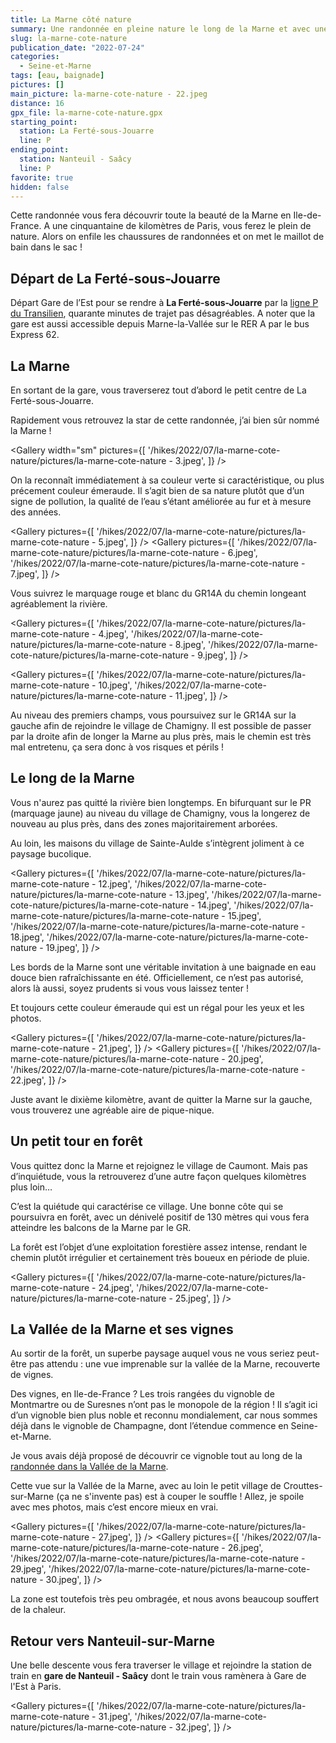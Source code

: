 ```yaml
---
title: La Marne côté nature
summary: Une randonnée en pleine nature le long de la Marne et avec une vue imprenable sur les vignobles de la Champagne. Et avec option baignade !
slug: la-marne-cote-nature
publication_date: "2022-07-24"
categories:
  - Seine-et-Marne
tags: [eau, baignade]
pictures: []
main_picture: la-marne-cote-nature - 22.jpeg
distance: 16
gpx_file: la-marne-cote-nature.gpx
starting_point:
  station: La Ferté-sous-Jouarre
  line: P
ending_point:
  station: Nanteuil - Saâcy
  line: P
favorite: true
hidden: false
---
```


Cette randonnée vous fera découvrir toute la beauté de la Marne en Ile-de-France. A une cinquantaine de kilomètres de Paris, vous ferez le plein de nature. Alors on enfile les chaussures de randonnées et on met le maillot de bain dans le sac !

## Départ de La Ferté-sous-Jouarre

Départ Gare de l’Est pour se rendre à **La Ferté-sous-Jouarre** par la [ligne P du Transilien](/randonnees-par-ligne/randonnees-transilien-ligne-p), quarante minutes de trajet pas désagréables.
A noter que la gare est aussi accessible depuis Marne-la-Vallée sur le RER A par le bus Express 62.

<Picture src="/hikes/2022/07/la-marne-cote-nature/pictures/la-marne-cote-nature - 1.jpeg" caption="Navigo, chapeaux, sacs à dos… ça sent bon la rando !" />

## La Marne

En sortant de la gare, vous traverserez tout d’abord le petit centre de La Ferté-sous-Jouarre.

<Picture src="/hikes/2022/07/la-marne-cote-nature/pictures/la-marne-cote-nature - 2.jpeg" caption="L'hôtel de ville de La Ferté-sous-Jouarre" />

Rapidement vous retrouvez la star de cette randonnée, j’ai bien sûr nommé la Marne !

<Gallery width="sm" pictures={[
'/hikes/2022/07/la-marne-cote-nature/pictures/la-marne-cote-nature - 3.jpeg',
]} />

On la reconnaît immédiatement à sa couleur verte si caractéristique, ou plus précement couleur émeraude.
Il s’agit bien de sa nature plutôt que d’un signe de pollution, la qualité de l’eau s’étant améliorée au fur et à mesure des années.

<Gallery pictures={[
'/hikes/2022/07/la-marne-cote-nature/pictures/la-marne-cote-nature - 5.jpeg',
]} />
<Gallery pictures={[
'/hikes/2022/07/la-marne-cote-nature/pictures/la-marne-cote-nature - 6.jpeg',
'/hikes/2022/07/la-marne-cote-nature/pictures/la-marne-cote-nature - 7.jpeg',
]} />

Vous suivrez le marquage rouge et blanc du GR14A du chemin longeant agréablement la rivière.

<Gallery pictures={[
'/hikes/2022/07/la-marne-cote-nature/pictures/la-marne-cote-nature - 4.jpeg',
'/hikes/2022/07/la-marne-cote-nature/pictures/la-marne-cote-nature - 8.jpeg',
'/hikes/2022/07/la-marne-cote-nature/pictures/la-marne-cote-nature - 9.jpeg',
]} />

<Gallery pictures={[
'/hikes/2022/07/la-marne-cote-nature/pictures/la-marne-cote-nature - 10.jpeg',
'/hikes/2022/07/la-marne-cote-nature/pictures/la-marne-cote-nature - 11.jpeg',
]} />

Au niveau des premiers champs, vous poursuivez sur le GR14A sur la gauche afin de rejoindre le village de Chamigny. Il est possible de passer par la droite afin de longer la Marne au plus près, mais le chemin est très mal entretenu, ça sera donc à vos risques et périls !

## Le long de la Marne

Vous n'aurez pas quitté la rivière bien longtemps. En bifurquant sur le PR (marquage jaune) au niveau du village de Chamigny, vous la longerez de nouveau au plus près, dans des zones majoritairement arborées.

Au loin, les maisons du village de Sainte-Aulde s’intègrent joliment à ce paysage bucolique.

<Gallery pictures={[
'/hikes/2022/07/la-marne-cote-nature/pictures/la-marne-cote-nature - 12.jpeg',
'/hikes/2022/07/la-marne-cote-nature/pictures/la-marne-cote-nature - 13.jpeg',
'/hikes/2022/07/la-marne-cote-nature/pictures/la-marne-cote-nature - 14.jpeg',
'/hikes/2022/07/la-marne-cote-nature/pictures/la-marne-cote-nature - 15.jpeg',
'/hikes/2022/07/la-marne-cote-nature/pictures/la-marne-cote-nature - 18.jpeg',
'/hikes/2022/07/la-marne-cote-nature/pictures/la-marne-cote-nature - 19.jpeg',
]} />

Les bords de la Marne sont une véritable invitation à une baignade en eau douce bien rafraîchissante en été. Officiellement, ce n’est pas autorisé, alors là aussi, soyez prudents si vous vous laissez tenter !

Et toujours cette couleur émeraude qui est un régal pour les yeux et les photos.

<Gallery pictures={[
'/hikes/2022/07/la-marne-cote-nature/pictures/la-marne-cote-nature - 21.jpeg',
]} />
<Gallery pictures={[
'/hikes/2022/07/la-marne-cote-nature/pictures/la-marne-cote-nature - 20.jpeg',
'/hikes/2022/07/la-marne-cote-nature/pictures/la-marne-cote-nature - 22.jpeg',
]} />

Juste avant le dixième kilomètre, avant de quitter la Marne sur la gauche, vous trouverez une agréable aire de pique-nique.

## Un petit tour en forêt

Vous quittez donc la Marne et rejoignez le village de Caumont. Mais pas d’inquiétude, vous la retrouverez d’une autre façon quelques kilomètres plus loin…

<Picture src="/hikes/2022/07/la-marne-cote-nature/pictures/la-marne-cote-nature - 23.jpeg" caption="Village de Caumont" />

C’est la quiétude qui caractérise ce village. Une bonne côte qui se poursuivra en forêt, avec un dénivelé positif de 130 mètres qui vous fera atteindre les balcons de la Marne par le GR.

La forêt est l’objet d’une exploitation forestière assez intense, rendant le chemin plutôt irrégulier et certainement très boueux en période de pluie.

<Gallery pictures={[
'/hikes/2022/07/la-marne-cote-nature/pictures/la-marne-cote-nature - 24.jpeg',
'/hikes/2022/07/la-marne-cote-nature/pictures/la-marne-cote-nature - 25.jpeg',
]} />

## La Vallée de la Marne et ses vignes

Au sortir de la forêt, un superbe paysage auquel vous ne vous seriez peut-être pas attendu : une vue imprenable sur la vallée de la Marne, recouverte de vignes.

Des vignes, en Ile-de-France ? Les trois rangées du vignoble de Montmartre ou de Suresnes n’ont pas le monopole de la région ! Il s’agit ici d’un vignoble bien plus noble et reconnu mondialement, car nous sommes déjà dans le vignoble de Champagne, dont l’étendue commence en Seine-et-Marne.

Je vous avais déjà proposé de découvrir ce vignoble tout au long de la [randonnée dans la Vallée de la Marne](/2017/06/26/a-travers-les-vignes-dans-la-vallee-de-la-marne).

Cette vue sur la Vallée de la Marne, avec au loin le petit village de Crouttes-sur-Marne (ça ne s'invente pas) est à couper le souffle ! Allez, je spoile avec mes photos, mais c’est encore mieux en vrai.

<Gallery pictures={[
'/hikes/2022/07/la-marne-cote-nature/pictures/la-marne-cote-nature - 27.jpeg',
]} />
<Gallery pictures={[
'/hikes/2022/07/la-marne-cote-nature/pictures/la-marne-cote-nature - 26.jpeg',
'/hikes/2022/07/la-marne-cote-nature/pictures/la-marne-cote-nature - 29.jpeg',
'/hikes/2022/07/la-marne-cote-nature/pictures/la-marne-cote-nature - 30.jpeg',
]} />

La zone est toutefois très peu ombragée, et nous avons beaucoup souffert de la chaleur.

## Retour vers Nanteuil-sur-Marne

Une belle descente vous fera traverser le village et rejoindre la station de train en **gare de Nanteuil - Saâcy** dont le train vous ramènera à Gare de l'Est à Paris.

<Gallery pictures={[
'/hikes/2022/07/la-marne-cote-nature/pictures/la-marne-cote-nature - 31.jpeg',
'/hikes/2022/07/la-marne-cote-nature/pictures/la-marne-cote-nature - 32.jpeg',
]} />
